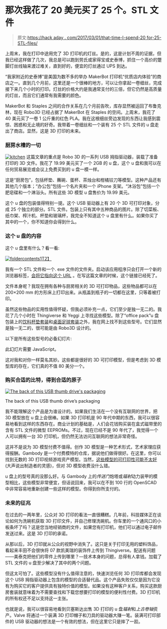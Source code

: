 # 那次我花了 20 美元买了 25 个。STL 文件

> 原文:[https://hack aday . com/2017/03/01/that-time-I-spend-20 for-25-STL-files/](https://hackaday.com/2017/03/01/that-time-i-spent-20-for-25-stl-files/)

上周末，我在打印中途用完了 3D 打印机的灯丝。是的，这是计划不周的证据，但我已经这样做了几次，我总是可以跑到劳氏或家得宝或史泰博，抓住一个高价的蹩脚灯丝线轴来渡过难关，直到好的，便宜的灯丝通过 UPS 到达。

“我家附近的史泰博”是美国为数不多的举办 MakerBot 打印机“优质店内体验”的商店之一。直到几个月前，这里还是一个很棒的地方，可以让你拿起一卷细丝，完成接下来几个小时的打印。灯丝的价格大约是我通常支付的三倍，但它仍然是高质量的灯丝，而且它们通常有我需要的颜色。

MakerBot 和 Staples 之间的合作关系在几个月前告吹，库存显然被运回了布鲁克林，现在 Robo3D 已经占据了 MakerBot 在 Staples 的空间。上周末，我花了 40 美元买了一卷 1 公斤重的红色 PLA。我在这根细丝旁边发现的东西让我感到震惊、困惑和无止境的好奇。我带着一卷细丝和一个装有 25 个 STL 文件的 u 盘走出了商店。显然，这是 3D 打印的未来。

### 厨房水槽的一切

[![kitchen](../Images/a1a441f22561f998b20e5e6c480ad998.png)](https://hackaday.com/wp-content/uploads/2017/02/kitchen.jpg) 这篇文章的重点是 Robo 3D 的一系列 USB 拇指驱动器，装载了准备打印的 3D 文件。我花了 19.99 美元买了一个 2GB 的 u 盘，这个 u 盘和我可以在任何贸易展览或会议上免费买到的 u 盘一模一样。

这是“厨房包”，包括杯垫、蘸碗、蛋杯、茶烛台和柑橘铰刀等模型。这种产品还有其他几个版本；“办公包”包括一个名片夹和一个 iPhone 支架。“沐浴包”包括一个肥皂碟和一个淋浴头。所有这些 3D 模型 u 盘售价为 19.99 美元。

这个 u 盘的包装值得特别一提。这个 USB 驱动器上有 20 个 3D 可打印对象，分成 25 个独立的部分。STL 文件。包装上只有其中五种商品的图片。除了切菜板、纸巾架、榨汁机、杯垫和玻璃杯，我完全不知道这个 u 盘里有什么。如果你买了其中的一个，你不知道你会得到什么。

### 这个 u 盘的内容

这个 u 盘里有什么？看一看:

[![foldercontents1](../Images/cfd6cfa2ea2f07953b61c1f208529705.png)T2】](https://hackaday.com/wp-content/uploads/2017/02/foldercontents1.png)

我有一个 STL 文件和一个. exe 文件的文件夹。启动该应用程序只会打开一个新的浏览器标签，[会将它指向这个 URL](https://robo3d.com/kitchenpack6932/) 。在写这篇文章的时候，这个链接已经死了。

文件本身呢？我现在拥有各种与厨房相关的 3D 可打印物品，这些物品都可以在 200×200 mm 的方形床上打印出来。从瓶盖到瓶子的一切都在这里，只等着被打印。

虽然这些物品的实用性值得怀疑，但我必须补充一点，它们至少是独一无二的。我花了几个小时在 Thingiverse 和 Yeggi 上寻找这些模型。除了“office pack”u 盘包装上的[饮料杯垫套装](http://www.thingiverse.com/thing:419632)和[桌面足球套装](http://www.thingiverse.com/thing:411964)之外，我在网上找不到这些型号。它们显然是独一无二的，很可能是由 Robo3D 设计的。

以下是所有这些型号的必备幻灯片:

此幻灯片需要 JavaScript。

这对我和对你一样莫名其妙。这些都是很好的 3D 可打印模型，但是考虑到 3D 模型库的存在，它们真的不值 80 美分一个。

### 购买合适的比特，得到合适的原子

[![The back of this USB thumb drive's packaging](../Images/f62f963839a6089d2f30c80492c42238.png)](https://hackaday.com/wp-content/uploads/2017/02/packagingback.jpg)

The back of this USB thumb drive’s packaging

我不能理解这个产品是为谁设计的。如果我们生活在一个没有互联网的世界，把 3D 模型放在 u 盘上会很棒。如果 3D 打印机是 90 年代中期的东西，我可以很容易地看到这样的东西存在。商业计划的基础是，人们会花钱购买装在盒式磁带里的含有 STL 文件的微型 EEPROMs。不过，现在已经不是 90 年代了，我觉得一个人可以拥有一台 3D 打印机，但仍然无法访问互联网的想法非常奇怪。

这并不是说为 3D 模型付费不值得。创作 3D 模型是一种艺术形式，艺术家理应获得报酬。Gambody 是一个付费模特的仓库，据说他们做得很好。在这里，你可以找到无数的 3D 打印视频游戏资产模型。当然，[这些模型的可打印性可能不太好](https://www.youtube.com/watch?v=kqX_zzektUE&t=220s)(大声说出制造者的灵感)，但对 3D 模型收费没什么错。

u 盘上的型号真的没那么好。与 Gambody 上的*传送门*炮塔或*辐射*动力装甲的模型相比，这些模型非常便宜，但话说回来，我可以在不到 100 行的 OpenSCAD 中非常容易地重新创建一些这样的模型。你得到你所支付的。

### 未来的征兆

在过去的一两年里，公众对 3D 打印的看法一直很糟糕。几年前，科技媒体正在谈论如何为洗碗机获取 3D 打印文件，并自己修理洗碗机。你车里的一个通风口的小板条坏了吗？这是您当地经销商的文件，如果您有打印机，他们可以通过电子邮件发送过来。这是 3D 打印的承诺。

从那以后，3D 打印就从公众的视野中消失了。这只是关于打印无用的塑料饰品，看起来丰田不会很快将 07 款凯美瑞的装饰件上传到 Thingiverse。配送有问题——美泰克把他们的零件上传到哪里？—技术本身的问题，总得有人拿钱。加载了 STL 文件的 u 盘至少解决了其中的两个问题。

但这太可怕了。这些模型没有什么值得注意的，快速浏览任何 3D 打印库都会发现这个 USB 拇指驱动器上包含的模型的合适替代品。这个产品失败仅仅是因为它没有为购买它的客户提供具有独特价值的模型。如果没有这种客户关系，购买这款厨房套装就意味着为不需要查找和下载您想要打印的模型的便利性付费。3D 打印机的所有权还不足以支持这一主张。

也就是说，我可以很容易地看到贝塞斯达出售 3D 打印的 u 盘*辐射*和*上古卷轴*资产。Valve 将通过一个装满 3D 打印帽子和刀具的驱动器大赚一笔。装满可打印部件的 USB 驱动器的想法是一个有效的想法，但在这里它只是摔了一跤。